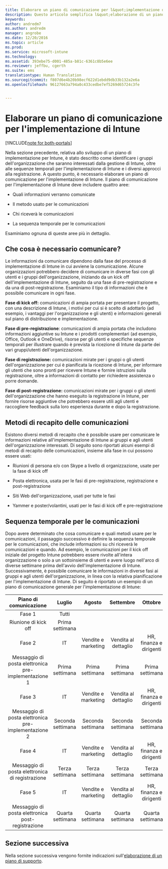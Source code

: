 ```yaml
---
title: Elaborare un piano di comunicazione per l&quot;implementazione di Intune | Documentazione Microsoft
description: Questo articolo semplifica l&quot;elaborazione di un piano di comunicazione per la progettazione e l&quot;implementazione di Microsoft Intune in configurazione solo cloud.
keywords: 
author: andredm7
ms.author: andredm
manager: angrobe
ms.date: 12/20/2016
ms.topic: article
ms.prod: 
ms.service: microsoft-intune
ms.technology: 
ms.assetid: 393ebe75-d001-485a-b81c-6361c8b5e6ee
ms.reviewer: jeffbu, cgerth
ms.suite: ems
translationtype: Human Translation
ms.sourcegitcommit: f807d6e4b20b98ecf622d1ebdd9db33b132a2e6a
ms.openlocfilehash: 96127663a794a0c433cedbe7ef5269d65724c3fe


---
```


# <a name="develop-an-intune-rollout-communication-plan"></a>Elaborare un piano di comunicazione per l'implementazione di Intune

[!INCLUDE[note for both-portals](../includes/note-for-both-portals.md)]

Nella sezione precedente, relativa allo sviluppo di un piano di implementazione per Intune, è stato descritto come identificare i gruppi dell'organizzazione che saranno interessati dalla gestione di Intune, oltre alle sequenze temporali per l'implementazione di Intune e i diversi approcci alla registrazione. A questo punto, è necessario elaborare un piano di comunicazione per l'implementazione di Intune. Il piano di comunicazione per l'implementazione di Intune deve includere quattro aree:

-   Quali informazioni verranno comunicate

-   Il metodo usato per le comunicazioni

-   Chi riceverà le comunicazioni

-   La sequenza temporale per le comunicazioni

Esaminiamo ognuna di queste aree più in dettaglio.

## <a name="what-needs-to-be-communicated"></a>Che cosa è necessario comunicare?

Le informazioni da comunicare dipendono dalla fase del processo di implementazione di Intune in cui avviene la comunicazione. Alcune organizzazioni potrebbero decidere di comunicare in diverse fasi con gli utenti e i gruppi dell'organizzazione, iniziando da un kick off dell'implementazione di Intune, seguito da una fase di pre-registrazione e da una di post-registrazione. Esaminiamo il tipo di informazioni che è possibile comunicare in ogni fase.

**Fase di kick off:** comunicazioni di ampia portata per presentare il progetto, con una descrizione di Intune, i motivi per cui si è scelto di adottarlo (ad esempio, i vantaggi per l'organizzazione e gli utenti) e informazioni generali sul piano di distribuzione e implementazione.

**Fase di pre-registrazione**: comunicazioni di ampia portata che includono informazioni aggiuntive su Intune e i prodotti complementari (ad esempio, Office, Outlook e OneDrive), risorse per gli utenti e specifiche sequenze temporali per illustrare quando è prevista la ricezione di Intune da parte dei vari gruppi/utenti dell'organizzazione.

**Fase di registrazione:** comunicazioni mirate per i gruppi o gli utenti dell'organizzazione per cui è pianificata la ricezione di Intune, per informare gli utenti che sono pronti per ricevere Intune e fornire istruzioni sulla registrazione, oltre a informazioni di contatto per richiedere assistenza o porre domande.

**Fase di post-registrazione:** comunicazioni mirate per i gruppi o gli utenti dell'organizzazione che hanno eseguito la registrazione in Intune, per fornire risorse aggiuntive che potrebbero essere utili agli utenti e raccogliere feedback sulla loro esperienza durante e dopo la registrazione.

## <a name="communication-delivery-methods"></a>Metodi di recapito delle comunicazioni

Esistono diversi metodi di recapito che è possibile usare per comunicare le informazioni relative all'implementazione di Intune ai gruppi e agli utenti dell'organizzazione interessati. Di seguito sono riportati alcuni esempi di metodi di recapito delle comunicazioni, insieme alla fase in cui possono essere usati:

-   Riunioni di persona e/o con Skype a livello di organizzazione, usate per la fase di kick off

-   Posta elettronica, usata per le fasi di pre-registrazione, registrazione e post-registrazione

-   Siti Web dell'organizzazione, usati per tutte le fasi

-   Yammer e poster/volantini, usati per le fasi di kick off e pre-registrazione

## <a name="communications-timeline"></a>Sequenza temporale per le comunicazioni

Dopo avere determinato che cosa comunicare e quali metodi usare per le comunicazioni, il passaggio successivo è definire la sequenza temporale per le comunicazioni, che include informazioni su chi riceverà le comunicazioni e quando. Ad esempio, le comunicazioni per il kick off iniziale del progetto Intune potrebbero essere rivolte all'intera organizzazione o solo a un sottoinsieme di utenti e avere luogo nell'arco di diverse settimane prima dell'avvio dell'implementazione di Intune. Successivamente, è possibile comunicare le informazioni in diverse fasi ai gruppi e agli utenti dell'organizzazione, in linea con la relativa pianificazione per l'implementazione di Intune. Di seguito è riportato un esempio di un piano di comunicazione generale per l'implementazione di Intune:

  | **Piano di comunicazione** | **Luglio** | **Agosto** | **Settembre** | **Ottobre** |
|:---:|:---:|:---:|:---:|:---:|
| Fase 1  | Tutti |  |  |  |                                                         
| Riunione di kick off | Prima settimana |  |  |  |                                                         
| Fase 2 | IT | Vendite e marketing | Vendita al dettaglio | HR, finanza e dirigenti |
| Messaggio di posta elettronica pre-implementazione 1 | Prima settimana | Prima settimana | Prima settimana | Prima settimana |
| Fase 3 | IT | Vendite e marketing | Vendita al dettaglio | HR, finanza e dirigenti |
| Messaggio di posta elettronica pre-implementazione 2 | Seconda settimana | Seconda settimana | Seconda settimana | Seconda settimana |
| Fase 4 | IT | Vendite e marketing | Vendita al dettaglio | HR, finanza e dirigenti |
| Messaggio di posta elettronica di registrazione | Terza settimana | Terza settimana | Terza settimana | Terza settimana |
| Fase 5 | IT | Vendite e marketing | Vendita al dettaglio | HR, finanza e dirigenti |
| Messaggio di posta elettronica post-registrazione | Quarta settimana | Quarta settimana | Quarta settimana | Quarta settimana |

## <a name="next-section"></a>Sezione successiva

Nella sezione successiva vengono fornite indicazioni sull'[elaborazione di un piano di supporto](section-6-develop-a-support-plan.md).



<!--HONumber=Dec16_HO5-->


